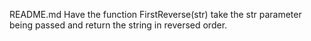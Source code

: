 README.md
  Have the function FirstReverse(str) take the str parameter being passed and return the string in reversed order. 